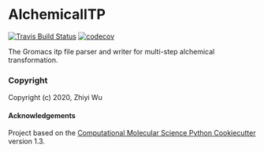 AlchemicalITP
==============================
[//]: # (Badges)
[![Travis Build Status](https://travis-ci.com/REPLACE_WITH_OWNER_ACCOUNT/AlchemicalITP.svg?branch=master)](https://travis-ci.com/xiki-tempula/AlchemicalITP)
[![codecov](https://codecov.io/gh/REPLACE_WITH_OWNER_ACCOUNT/AlchemicalITP/branch/master/graph/badge.svg)](https://codecov.io/gh/xiki-tempula/AlchemicalITP/branch/master)


The Gromacs itp file parser and writer for multi-step alchemical transformation.

### Copyright

Copyright (c) 2020, Zhiyi Wu


#### Acknowledgements
 
Project based on the 
[Computational Molecular Science Python Cookiecutter](https://github.com/molssi/cookiecutter-cms) version 1.3.
